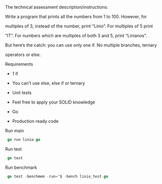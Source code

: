 The technical assessment description/instructions:

 

Write a program that prints all the numbers from 1 to 100. However, for

multiples of 3, instead of the number, print “Linio”. For multiples of 5 print

“IT”. For numbers which are multiples of both 3 and 5, print “Linianos”.

 

But here’s the catch: you can use only one if. No multiple branches, ternary

operators or else.

Requirements

 

* 1 if

* You can’t use else, else if or ternary

* Unit tests

* Feel free to apply your SOLID knowledge

* Go

* Production ready code


Run main

```go
 go run linio.go
```

Run test

```go
 go test
```

Run benchmark
```go
 go test -benchmem -run=^$ -bench linio_test.go 
```